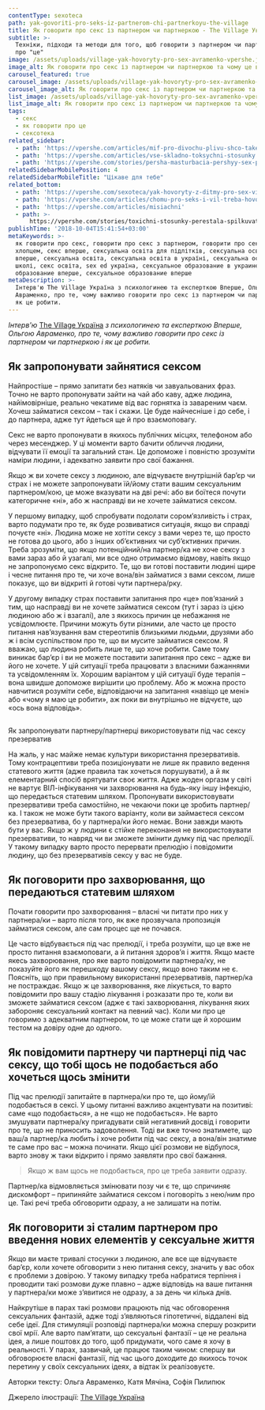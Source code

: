 ```yaml
---
contentType: sexoteca
path: yak-govoriti-pro-seks-iz-partnerom-chi-partnerkoyu-the-village
title: Як говорити про секс із партнером чи партнеркою - The Village Україна
subtitle: >-
  Техніки, підходи та методи для того, щоб говорити з партнером чи партнеркою
  про "це"
image: /assets/uploads/village-yak-hovoryty-pro-sex-avramenko-vpershe.jpg
image_alt: Як говорити про секс із партнером чи партнеркою та чому це важливо
carousel_featured: true
carousel_image: /assets/uploads/village-yak-hovoryty-pro-sex-avramenko-vpershe-karusel.jpg
carousel_image_alt: Як говорити про секс із партнером чи партнеркою та чому це важливо
list_image: /assets/uploads/village-yak-hovoryty-pro-sex-avramenko-vpershe-karusel.jpg
list_image_alt: Як говорити про секс із партнером чи партнеркою та чому це важливо
tags:
  - секс
  - як говорити про це
  - сексотека
related_sidebar:
  - path: 'https://vpershe.com/articles/mif-pro-divochu-plivu-shco-take-tsnota'
  - path: 'https://vpershe.com/articles/vse-skladno-toksychni-stosunky'
  - path: 'https://vpershe.com/stories/persha-masturbacia-pershyy-sex-porno'
relatedSidebarMobilePosition: 4
relatedSidebarMobileTitle: "Цікаве для тебе"
related_bottom:
  - path: 'https://vpershe.com/sexoteca/yak-hovoryty-z-ditmy-pro-sex-village'
  - path: 'https://vpershe.com/articles/chomu-pro-seks-i-vil-treba-hovoryty-vgolos'
  - path: 'https://vpershe.com/articles/misiachni'
  - path: >-
      https://vpershe.com/stories/toxichni-stosunky-perestala-spilkuvatysia-z-druziamy
publishTime: '2018-10-04T15:41:54+03:00'
metaKeywords: >-
  як говорити про секс, говорити про секс з партнером, говорити про секс з
  хлопцем, секс вперше, сексуальна освіта для підлітків, сексуальна освіта
  вперше, сексуальна освіта, сексуальна освіта в україні, сексуальна освіта в
  школі, секс освіта, sex ed україна, сексуальное образование в украине, секс
  образование вперше, сексуальное образование вперше
metaDescription: >-
  Інтерв'ю The Village Україна з психологинею та експерткою Вперше, Ольгою
  Авраменко, про те, чому важливо говорити про секс із партнером чи партнеркою і
  як це робити.
---
```

_Інтерв'ю_ [The Village Україна](https://www.the-village.com.ua/village/knowledge/knowledge-sex/277107-yak-govoriti-pro-seks-iz-partnerom-chi-partnerkoyu) _з психологинею та експерткою Вперше, Ольгою Авраменко, про те, чому важливо говорити про секс із партнером чи партнеркою і як це робити._

## Як запропонувати зайнятися сексом

Найпростіше – прямо запитати без натяків чи завуальованих фраз. Точно не варто пропонувати зайти на чай або каву, адже людина, найімовірніше, реально чекатиме від вас горнятка із завареним чаєм. Хочеш займатися сексом – так і скажи. Це буде найчесніше і до себе, і до партнера, адже тут йдеться ще й про взаємоповагу.


Секс не варто пропонувати в якихось публічних місцях, телефоном або через месенджер. У ці моменти варто бачити обличчя людини, відчувати її емоції та загальний стан. Це допоможе і повністю зрозуміти наміри людини, і адекватно заявити про свої бажання.

> 
Якщо ж ви хочете сексу з людиною, але відчуваєте внутрішній бар’єр чи страх і не можете запропонувати їй/йому стати вашим сексуальним партнером/кою, це може вказувати на дві речі: або ви боїтеся почути категоричне «ні», або ж насправді ви не хочете займатися сексом.

У першому випадку, щоб спробувати подолати сором’язливість і страх, варто подумати про те, як буде розвиватися ситуація, якщо ви справді почуєте «ні». Людина може не хотіти сексу з вами через те, що просто не готова до цього, або з інших об’єктивних чи суб’єктивних причин. Треба зрозуміти, що якщо потенційний/на партнер/ка не хоче сексу з вами зараз або й узагалі, ми все одно отримаємо відмову, навіть якщо не запропонуємо секс відкрито. Те, що ви готові поставити людині щире і чесне питання про те, чи хоче вона/він займатися з вами сексом, лише показує, що ви відкриті й готові чути партнера/рку.


У другому випадку страх поставити запитання про «це» пов’язаний з тим, що насправді ви не хочете займатися сексом (тут і зараз із цією людиною або ж і взагалі), але з якихось причин це небажання не усвідомлюєте. Причини можуть бути різними, але часто це просто питання нав’язування вам стереотипів близькими людьми, друзями або ж і всім суспільством про те, що ви мусите займатися сексом. Я вважаю, що людина робить лише те, що хоче робити. Саме тому виникає бар’єр і ви не можете поставити запитання про секс – адже ви його не хочете. У цій ситуації треба працювати з власними бажаннями та усвідомленням їх. Хорошим варіантом у цій ситуації буде терапія – вона швидше допоможе вирішити цю проблему. Або ж можна просто навчитися розуміти себе, відповідаючи на запитання «навіщо це мені» або «чому я маю це робити», аж поки ви внутрішньо не відчуєте, що «ось вона відповідь».

## 
Як запропонувати партнеру/партнерці використовувати під час сексу презерватив

На жаль, у нас майже немає культури використання презервативів. Тому контрацептиви треба позиціонувати не лише як правило ведення статевого життя (адже правила так хочеться порушувати), а й як елементарний спосіб врятувати своє життя. Адже жоден оргазм у світі не вартує ВІЛ-інфікування чи захворювання на будь-яку іншу інфекцію, що передається статевим шляхом. Пропонувати використовувати презервативи треба самостійно, не чекаючи поки це зробить партнер/ка. І також не може бути такого варіанту, коли ви займаєтеся сексом без презерватива, бо у партнера/ки його немає. Вони завжди мають бути у вас. Якщо ж у людини є стійке переконання не використовувати презервативи, то навряд чи ви зможете змінити думку під час прелюдії. У такому випадку варто просто перервати прелюдію і повідомити людину, що без презервативів сексу у вас не буде.

## Як поговорити про захворювання, що передаються статевим шляхом

Почати говорити про захворювання – власні чи питати про них у партнера/ки – варто після того, як вже прозвучала пропозиція займатися сексом, але сам процес ще не почався.

Це часто відбувається під час прелюдії, і треба розуміти, що це вже не просто питання взаємоповаги, а й питання здоров’я і життя. Якщо маєте якесь захворювання, про яке варто повідомити партнера/ку, не показуйте його як перешкоду вашому сексу, якщо воно таким не є. Поясніть, що при правильному використанні презервативів, партнер/ка не постраждає. Якщо ж це захворювання, яке лікується, то варто повідомити про вашу стадію лікування і розказати про те, коли ви зможете займатися сексом (адже є такі захворювання, лікування яких забороняє сексуальний контакт на певний час). Коли ми про це говоримо з адекватним партнером, то це може стати ще й хорошим тестом на довіру одне до одного.

## Як повідомити партнеру чи партнерці під час сексу, що тобі щось не подобається або хочеться щось змінити

Під час прелюдії запитайте в партнера/ки про те, що йому/їй подобається в сексі. У цьому питанні важливо акцентувати на позитиві: саме «що подобається», а не «що не подобається». Не варто змушувати партнера/ку пригадувати свій негативний досвід і говорити про те, що не приносить задоволення. Тоді ви вже точно знатимете, що ваш/а партнер/ка любить і хоче робити під час сексу, а вона/він знатиме те саме про вас – можна починати. Якщо цієї розмови не відбулося, варто знову ж таки відкрито і прямо заявляти про свої бажання.

> Якщо ж вам щось не подобається, про це треба заявити одразу.

Партнер/ка відмовляється змінювати позу чи є те, що спричиняє дискомфорт – припиняйте займатися сексом і поговоріть з нею/ним про це. Такі речі треба обговорити одразу, а не залишати на потім.

## Як поговорити зі сталим партнером про введення нових елементів у сексуальне життя

Якщо ви маєте тривалі стосунки з людиною, але все ще відчуваєте бар’єр, коли хочете обговорити з нею питання сексу, значить у вас обох є проблеми з довірою. У такому випадку треба набратися терпіння і проводити такі розмови дуже плавно – адже відповідь на ваше питання у партнера/ки може з’явитися не одразу, а за день чи кілька днів.

Найкрутіше в парах такі розмови працюють під час обговорення сексуальних фантазій, адже тоді з’являються гіпотетичні, віддалені від себе ідеї. Для стимуляції розповіді партнера/ки можна спершу розкрити свої мрії. Але варто пам’ятати, що сексуальні фантазії – це не реальна ідея, а лише поштовх до того, щоб придумати, чого саме я хочу в реальності. У парах, зазвичай, це працює таким чином: спершу ви обговорюєте власні фантазії, під час цього доходите до якихось точок перетину у своїх сексуальних ідеях, а відтак їх реалізовуєте.



Авторки тексту: Ольга Авраменко, Катя Мячіна, Софія Пилипюк

Джерело ілюстрації: [The Village Україна](https://www.the-village.com.ua/village/knowledge/knowledge-sex/277107-yak-govoriti-pro-seks-iz-partnerom-chi-partnerkoyu)
